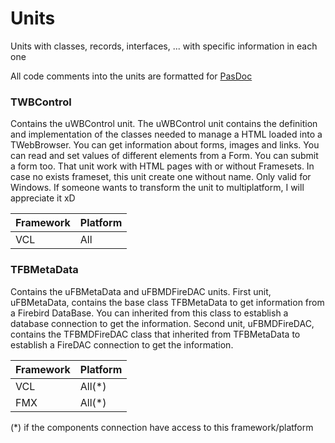 # Units
Units with classes, records, interfaces, ... with specific information in each one

All code comments into the units are formatted for [PasDoc](https://github.com/pasdoc/pasdoc)

### TWBControl

Contains the uWBControl unit. 
The uWBControl unit contains the definition and implementation of the classes needed to manage a HTML loaded into a TWebBrowser.
You can get information about forms, images and links. You can read and set values of different elements from a Form. You can submit a form too.
That unit work with HTML pages with or without Framesets. In case no exists frameset, this unit create one without name.
Only valid for Windows. If someone wants to transform the unit to multiplatform, I will appreciate it xD

|Framework |Platform  |
|----------|----------|
|VCL       |All       |


### TFBMetaData

Contains the uFBMetaData and uFBMDFireDAC units.
First unit, uFBMetaData, contains the base class TFBMetaData to get information from a Firebird DataBase. You can inherited from this class to establish a database connection to get the information.
Second unit, uFBMDFireDAC, contains the TFBMDFireDAC class that inherited from TFBMetaData to establish a FireDAC connection to get the information.

|Framework |Platform  |
|----------|----------|
|VCL       |All(*)    |
|FMX       |All(*)    |

(*) if the components connection have access to this framework/platform
